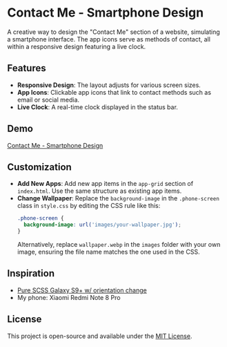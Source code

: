 # Contact Me - Smartphone Design

A creative way to design the "Contact Me" section of a website, simulating a smartphone interface. The app icons serve as methods of contact, all within a responsive design featuring a live clock.

## Features

- **Responsive Design**: The layout adjusts for various screen sizes.
- **App Icons**: Clickable app icons that link to contact methods such as email or social media.
- **Live Clock**: A real-time clock displayed in the status bar.

## Demo

[Contact Me - Smartphone Design](https://matik13.github.io/contact-me-smartphone-design/)

## Customization

- **Add New Apps**: Add new app items in the `app-grid` section of `index.html`. Use the same structure as existing app items.
- **Change Wallpaper**: Replace the `background-image` in the `.phone-screen` class in `style.css` by editing the CSS rule like this:
  ```css
  .phone-screen {
  	background-image: url('images/your-wallpaper.jpg');
  }
  ```
  Alternatively, replace `wallpaper.webp` in the `images` folder with your own image, ensuring the file name matches the one used in the CSS.

## Inspiration

- [Pure SCSS Galaxy S9+ w/ orientation change](https://codepen.io/rosefalk/pen/WNbrXYa)
- My phone: Xiaomi Redmi Note 8 Pro

## License

This project is open-source and available under the [MIT License](LICENSE).
